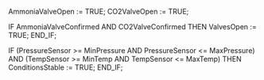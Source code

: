 AmmoniaValveOpen := TRUE;
CO2ValveOpen := TRUE;

IF AmmoniaValveConfirmed AND CO2ValveConfirmed THEN
    ValvesOpen := TRUE;
END_IF;

IF (PressureSensor >= MinPressure AND PressureSensor <= MaxPressure) AND
   (TempSensor >= MinTemp AND TempSensor <= MaxTemp) THEN
    ConditionsStable := TRUE;
END_IF;

